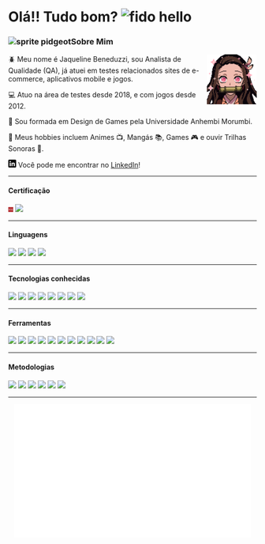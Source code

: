 # Olá!! Tudo bom? ![][1.1]

### ![][3.1]Sobre Mim

<!-- Image aligned to the right -->
<img align="right" width="20%" src="assets/nezuko2.gif"/>

<p> 🪲 Meu nome é Jaqueline Beneduzzi, sou Analista de Qualidade (QA), já atuei em testes relacionados sites de e-commerce, aplicativos mobile e jogos.</p>
<p> 💻 Atuo na área de testes desde 2018, e com jogos desde 2012.</p>
<p> 🎲 Sou formada em Design de Games pela Universidade Anhembi Morumbi. </p>
<p> 💜 Meus hobbies incluem Animes 📺, Mangás 📚, Games 🎮 e ouvir Trilhas Sonoras 🎼.</p>

[![LinkedIn][1.2]][1] Você pode me encontrar no [LinkedIn][1]!

---

#### Certificação

<img width="2%" src="assets/bstqb_logo.jpeg"/> [![](https://img.shields.io/badge/CTFL-lightgray?style=flat&color=545454)][2]

---

#### Linguagens

![](https://img.shields.io/badge/Python-lightgray?style=flat&logo=python&logoColor=3776AB&color=545454&labelColor=cecece)
![](https://img.shields.io/badge/Java-lightgray?style=flat&color=545454)
![](https://img.shields.io/badge/JavaScript-lightgray?style=flat&logo=javascript&logoColor=F7DF1E&color=545454&labelColor=cecece)
![](https://img.shields.io/badge/MySQL-lightgray?style=flat&logo=mysql&logoColor=4479A1&color=545454&labelColor=cecece)

---

#### Tecnologias conhecidas

![](https://img.shields.io/badge/Selenium-Python_&_Java-lightgray?style=flat&logo=selenium&logoColor=43B02A&color=1b74a0)
![](https://img.shields.io/badge/Appium-Python_&_Java-lightgray?style=flat&color=1b74a0)
![](https://img.shields.io/badge/Pytest-Python-lightgray?style=flat&logo=pytest&logoColor=0A9EDC&color=1b74a0)
![](https://img.shields.io/badge/Behave-Python-lightgray?style=flat&color=1b74a0)
![](https://img.shields.io/badge/JUnit5-Java-lightgray?style=flat&logo=JUnit5&logoColor=25A162&color=1b74a0)
![](https://img.shields.io/badge/REST|assured-Java-lightgray?style=flat&color=1b74a0)
![](https://img.shields.io/badge/Cucumber-Java-lightgray?style=flat&logo=cucumber&logoColor=23D96C&color=1b74a0)
![](https://img.shields.io/badge/Cypress-JavaScript-lightgray?style=flat&logo=cypress&logoColor=69D3A7&color=1b74a0)

---

#### Ferramentas

![](https://img.shields.io/badge/Selenium-lightgray?style=flat&logo=selenium&logoColor=43B02A&color=545454&labelColor=cecece)
![](https://img.shields.io/badge/Jira-lightgray?style=flat&logo=jira&logoColor=0052CC&color=545454&labelColor=cecece)
![](https://img.shields.io/badge/Trello-lightgray?style=flat&logo=trello&logoColor=0052CC&color=545454&labelColor=cecece)
![](https://img.shields.io/badge/GitHub-lightgray?style=flat&logo=github&logoColor=181717&color=545454&labelColor=cecece)
![](https://img.shields.io/badge/GitLab-lightgray?style=flat&logo=gitlab&logoColor=FCA121&color=545454&labelColor=cecece)
![](https://img.shields.io/badge/Bitbucket-lightgray?style=flat&logo=bitbucket&logoColor=0052CC&color=545454&labelColor=cecece)
![](https://img.shields.io/badge/IntelliJ-lightgray?style=flat&logo=intellij-idea&logoColor=000000&color=545454&labelColor=cecece)
![](https://img.shields.io/badge/PyCharm-lightgray?style=flat&logo=pycharm&logoColor=000000&color=545454&labelColor=cecece)
![](https://img.shields.io/badge/Postman-lightgray?style=flat&logo=postman&logoColor=FF6C37&color=545454&labelColor=cecece)
![](https://img.shields.io/badge/Figma-lightgray?style=flat&logo=figma&logoColor=F24E1E&color=545454&labelColor=cecece)
![](https://img.shields.io/badge/Miro-lightgray?style=flat&logo=miro&logoColor=050038&color=545454&labelColor=cecece)

---

#### Metodologias

![](https://img.shields.io/badge/Scrum-lightgray?style=flat&color=545454)
![](https://img.shields.io/badge/Kanban-lightgray?style=flat&color=545454)
![](https://img.shields.io/badge/Gherkin-lightgray?style=flat&color=545454)
![](https://img.shields.io/badge/BDD-lightgray?style=flat&color=545454)
![](https://img.shields.io/badge/Black_Box_Testing-lightgray?style=flat&color=545454)
![](https://img.shields.io/badge/White_Box_Testing-lightgray?style=flat&color=545454)

---

<div align="center">
<img src="assets/thatsallfolks.gif"/>
</div>


<!-- gifs -->
[1.1]: assets/Fido.gif (fido hello)
[2.1]: assets/nezuko2.gif (nezuko gif)
[3.1]: assets/pidgeot-mega.webp (sprite pidgeot)

<!-- ícones -->
[1.2]: assets/linkedin.png (linkedin icon)
[1.3]: assets/bstqb_logo.jpeg (logo bstqb)

<!-- links -->
[1]: https://www.linkedin.com/in/jaqueline-beneduzzi (my linkedin)
[2]: https://bcr.bstqb.org.br/cert?field_certificado_numero_value=+21-CTFL-11367-BR&field_certificado_nome_value= (certificado ctfl)
